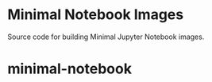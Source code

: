 # Minimal Notebook Images

Source code for building Minimal Jupyter Notebook images.

# minimal-notebook
